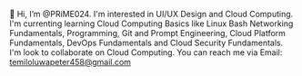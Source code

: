 👋 Hi, I’m @PRiME024.
I'm interested in UI/UX Design and Cloud Computing.
I'm currenting learning Cloud Computing Basics like Linux Bash Networking Fundamentals, Programming, Git and Prompt Engineering, Cloud Platform Fundamentals, DevOps Fundamentals and Cloud Security Fundamentals.
I'm look to collaborate on Cloud Computing. 
You can reach me via Email: temiloluwapeter458@gmail.com

<!---
PRiME024/PRiME024 is a ✨ special ✨ repository because its `README.md` (this file) appears on your GitHub profile.
You can click the Preview link to take a look at your changes.
--->
